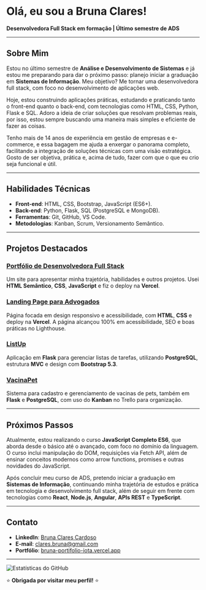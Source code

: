 # Olá, eu sou a Bruna Clares!

**Desenvolvedora Full Stack em formação | Último semestre de ADS**  

---

## Sobre Mim

Estou no último semestre de **Análise e Desenvolvimento de Sistemas** e já estou me preparando para dar o próximo passo: planejo iniciar a graduação em **Sistemas de Informação**. Meu objetivo? Me tornar uma desenvolvedora full stack, com foco no desenvolvimento de aplicações web.

Hoje, estou construindo aplicações práticas, estudando e praticando tanto o front-end quanto o back-end, com tecnologias como HTML, CSS, Python, Flask e SQL. Adoro a ideia de criar soluções que resolvam problemas reais, por isso, estou sempre buscando uma maneira mais simples e eficiente de fazer as coisas.

Tenho mais de 14 anos de experiência em gestão de empresas e e-commerce, e essa bagagem me ajuda a enxergar o panorama completo, facilitando a integração de soluções técnicas com uma visão estratégica. Gosto de ser objetiva, prática e, acima de tudo, fazer com que o que eu crio seja funcional e útil.

---

## Habilidades Técnicas

-  **Front-end**: HTML, CSS, Bootstrap, JavaScript (ES6+).
-  **Back-end**: Python, Flask, SQL (PostgreSQL e MongoDB).
-  **Ferramentas**: Git, GitHub, VS Code.
-  **Metodologias**: Kanban, Scrum, Versionamento Semântico.

---

## Projetos Destacados

### [Portfólio de Desenvolvedora Full Stack](https://bruna-portifolio-iota.vercel.app)
Um site para apresentar minha trajetória, habilidades e outros projetos. Usei **HTML Semântico**, **CSS**, **JavaScript** e fiz o deploy na **Vercel**.

### [Landing Page para Advogados](https://bruna-portifolio-iota.vercel.app/projetos.html)
Página focada em design responsivo e acessibilidade, com **HTML**, **CSS** e deploy na **Vercel**. A página alcançou 100% em acessibilidade, SEO e boas práticas no Lighthouse.

### [ListUp](https://github.com/bruclares/listup)
Aplicação em **Flask** para gerenciar listas de tarefas, utilizando **PostgreSQL**, estrutura **MVC** e design com **Bootstrap 5.3**.

### [VacinaPet](https://github.com/bruclares/vacinapet)
Sistema para cadastro e gerenciamento de vacinas de pets, também em **Flask** e **PostgreSQL**, com uso do **Kanban** no Trello para organização.

---

##  Próximos Passos

Atualmente, estou realizando o curso **JavaScript Completo ES6**, que aborda desde o básico até o avançado, com foco no domínio da linguagem. O curso inclui manipulação do DOM, requisições via Fetch API, além de ensinar conceitos modernos como arrow functions, promises e outras novidades do JavaScript. 

Após concluir meu curso de ADS, pretendo iniciar a graduação em **Sistemas de Informação**, continuando minha trajetória de estudos e prática em tecnologia e desenvolvimento full stack, além de seguir em frente com tecnologias como **React**, **Node.js**, **Angular**, **APIs REST** e **TypeScript**.  

---

## Contato

- **LinkedIn**: [Bruna Clares Cardoso](https://linkedin.com/in/bruna-clares-cardoso)
- **E-mail**: clares.bruna@gmail.com
- **Portfólio**: [bruna-portifolio-iota.vercel.app](https://bruna-portifolio-iota.vercel.app)

---

![Estatísticas do GitHub](https://github-readme-stats.vercel.app/api?username=bruclares&show_icons=true&theme=radical)

⭐️ **Obrigada por visitar meu perfil!** ⭐️
